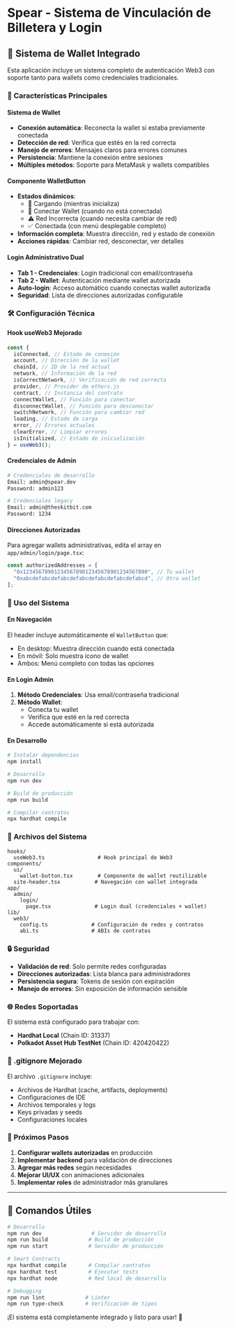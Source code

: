 # Spear - Sistema de Vinculación de Billetera y Login

## 🔗 Sistema de Wallet Integrado

Esta aplicación incluye un sistema completo de autenticación Web3 con soporte tanto para wallets como credenciales tradicionales.

### 🚀 Características Principales

#### **Sistema de Wallet**

- **Conexión automática**: Reconecta la wallet si estaba previamente conectada
- **Detección de red**: Verifica que estés en la red correcta
- **Manejo de errores**: Mensajes claros para errores comunes
- **Persistencia**: Mantiene la conexión entre sesiones
- **Múltiples métodos**: Soporte para MetaMask y wallets compatibles

#### **Componente WalletButton**

- **Estados dinámicos**:
  - 🔄 Cargando (mientras inicializa)
  - 🔗 Conectar Wallet (cuando no está conectada)
  - ⚠️ Red Incorrecta (cuando necesita cambiar de red)
  - ✅ Conectada (con menú desplegable completo)
- **Información completa**: Muestra dirección, red y estado de conexión
- **Acciones rápidas**: Cambiar red, desconectar, ver detalles

#### **Login Administrativo Dual**

- **Tab 1 - Credenciales**: Login tradicional con email/contraseña
- **Tab 2 - Wallet**: Autenticación mediante wallet autorizada
- **Auto-login**: Acceso automático cuando conectas wallet autorizada
- **Seguridad**: Lista de direcciones autorizadas configurable

### 🛠️ Configuración Técnica

#### **Hook useWeb3 Mejorado**

```typescript
const {
  isConnected, // Estado de conexión
  account, // Dirección de la wallet
  chainId, // ID de la red actual
  network, // Información de la red
  isCorrectNetwork, // Verificación de red correcta
  provider, // Provider de ethers.js
  contract, // Instancia del contrato
  connectWallet, // Función para conectar
  disconnectWallet, // Función para desconectar
  switchNetwork, // Función para cambiar red
  loading, // Estado de carga
  error, // Errores actuales
  clearError, // Limpiar errores
  isInitialized, // Estado de inicialización
} = useWeb3();
```

#### **Credenciales de Admin**

```bash
# Credenciales de desarrollo
Email: admin@spear.dev
Password: admin123

# Credenciales legacy
Email: admin@theskitbit.com
Password: 1234
```

#### **Direcciones Autorizadas**

Para agregar wallets administrativas, edita el array en `app/admin/login/page.tsx`:

```typescript
const authorizedAddresses = [
  "0x1234567890123456789012345678901234567890", // Tu wallet
  "0xabcdefabcdefabcdefabcdefabcdefabcdefabcd", // Otra wallet
];
```

### 🎯 Uso del Sistema

#### **En Navegación**

El header incluye automáticamente el `WalletButton` que:

- En desktop: Muestra dirección cuando está conectada
- En móvil: Solo muestra ícono de wallet
- Ambos: Menú completo con todas las opciones

#### **En Login Admin**

1. **Método Credenciales**: Usa email/contraseña tradicional
2. **Método Wallet**:
   - Conecta tu wallet
   - Verifica que esté en la red correcta
   - Accede automáticamente si está autorizada

#### **En Desarrollo**

```bash
# Instalar dependencias
npm install

# Desarrollo
npm run dev

# Build de producción
npm run build

# Compilar contratos
npx hardhat compile
```

### 📁 Archivos del Sistema

```
hooks/
  useWeb3.ts                 # Hook principal de Web3
components/
  ui/
    wallet-button.tsx        # Componente de wallet reutilizable
  site-header.tsx           # Navegación con wallet integrada
app/
  admin/
    login/
      page.tsx              # Login dual (credenciales + wallet)
lib/
  web3/
    config.ts              # Configuración de redes y contratos
    abi.ts                 # ABIs de contratos
```

### 🔒 Seguridad

- **Validación de red**: Solo permite redes configuradas
- **Direcciones autorizadas**: Lista blanca para administradores
- **Persistencia segura**: Tokens de sesión con expiración
- **Manejo de errores**: Sin exposición de información sensible

### 🌐 Redes Soportadas

El sistema está configurado para trabajar con:

- **Hardhat Local** (Chain ID: 31337)
- **Polkadot Asset Hub TestNet** (Chain ID: 420420422)

### 📝 .gitignore Mejorado

El archivo `.gitignore` incluye:

- Archivos de Hardhat (cache, artifacts, deployments)
- Configuraciones de IDE
- Archivos temporales y logs
- Keys privadas y seeds
- Configuraciones locales

### 🚀 Próximos Pasos

1. **Configurar wallets autorizadas** en producción
2. **Implementar backend** para validación de direcciones
3. **Agregar más redes** según necesidades
4. **Mejorar UI/UX** con animaciones adicionales
5. **Implementar roles** de administrador más granulares

---

## 🔧 Comandos Útiles

```bash
# Desarrollo
npm run dev                # Servidor de desarrollo
npm run build             # Build de producción
npm run start             # Servidor de producción

# Smart Contracts
npx hardhat compile       # Compilar contratos
npx hardhat test          # Ejecutar tests
npx hardhat node          # Red local de desarrollo

# Debugging
npm run lint             # Linter
npm run type-check       # Verificación de tipos
```

¡El sistema está completamente integrado y listo para usar! 🎉
